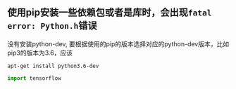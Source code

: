 ## 使用pip安装一些依赖包或者是库时，会出现`fatal error: Python.h`错误  
没有安装python-dev, 要根据使用的pip的版本选择对应的python-dev版本，比如pip3的版本为3.6，应该
```shell
apt-get install python3.6-dev
```
```python
import tensorflow
```
